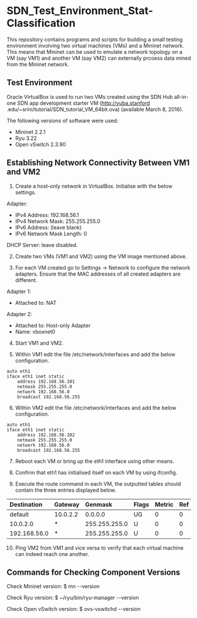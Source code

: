 # SDN_Test_Environment_Stat-Classification

This repository contains programs and scripts for building a small testing environment involving two virtual machines (VMs) and a Mininet network. This means that Mininet can be used to emulate a network topology on a VM (say VM1) and another VM (say VM2) can externally prcoess data mined from the Mininet network.

## Test Environment

Oracle VirtualBox is used to run two VMs created using the SDN Hub 
all-in-one SDN app development starter VM (http://yuba.stanford
.edu/~srini/tutorial/SDN_tutorial_VM_64bit.ova) (available March 8, 
2016).

The following versions of software were used:
- Mininet 2.2.1
- Ryu 3.22
- Open vSwitch 2.3.90

## Establishing Network Connectivity Between VM1 and VM2

1. Create a host-only network in VirtualBox. Initialise with the below
 settings.

Adapter:
- IPv4 Address: 192.168.56.1
- IPv4 Network Mask: 255.255.255.0
- IPv6 Address: (leave blank)
- IPv6 Network Mask Length: 0
    
DHCP Server: leave disabled.

2. Create two VMs (VM1 and VM2) using the VM image mentioned above.

3. For each VM created go to Settings -> Network to configure the network adapters. Ensure that the MAC addresses of all created adapters are different.

Adapter 1:
- Attached to: NAT
    
Adapter 2:
- Attached to: Host-only Adapter
- Name: vboxnet0
    
4. Start VM1 and VM2.

5. Within VM1 edit the file /etc/network/interfaces and add the below configuration.

```
auto eth1
iface eth1 inet static
    address 192.168.56.101
    netmask 255.255.255.0
    network 192.168.56.0
    broadcast 192.168.56.255
```

6. Within VM2 edit the file /etc/network/interfaces and add the below configuration.

```
auto eth1
iface eth1 inet static
    address 192.168.56.102
    netmask 255.255.255.0
    network 192.168.56.0
    broadcast 192.168.56.255
```

7. Reboot each VM or bring up the eth1 interface using other means.

8. Confirm that eth1 has initialised itself on each VM by using ifconfig.

9. Execute the route command in each VM, the outputted tables should contain the three entries displayed below.

| Destination  | Gateway  | Genmask       | Flags | Metric | Ref | Use | Iface |
|:------------ |:-------- |:------------- |:----- |:------ |:--- | ---:|:----- |
| default      | 10.0.2.2 | 0.0.0.0       | UG    | 0      | 0   | 0   | eth0  |
| 10.0.2.0     | *        | 255.255.255.0 | U     | 0      | 0   | 0   | eth0  |
| 192.168.56.0 | *        | 255.255.255.0 | U     | 0      | 0   | 0   | eth1  |

10. Ping VM2 from VM1 and vice versa to verify that each virtual 
machine can indeed reach one another.

## Commands for Checking Component Versions
Check Mininet version:
    $ mn --version

Check Ryu version:
    $ ~/ryu/bin/ryu-manager --version

Check Open vSwitch version:
    $ ovs-vswitchd --version